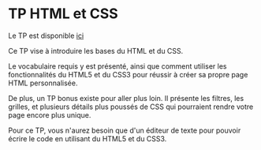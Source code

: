 # TP HTML et CSS

Le TP est disponible
[ici](https://github.com/prologin/gcc-resources/blob/gh-pages/04_web.pdf)

Ce TP vise à introduire les bases du HTML et du CSS.

Le vocabulaire requis y est présenté, ainsi que comment utiliser les
fonctionnalités du HTML5 et du CSS3 pour réussir à créer sa propre page HTML
personnalisée.

De plus, un TP bonus existe pour aller plus loin. Il présente les filtres, les
grilles, et plusieurs détails plus poussés de CSS qui pourraient rendre votre
page encore plus unique.

Pour ce TP, vous n'aurez besoin que d'un éditeur de texte pour pouvoir écrire le
code en utilisant du HTML5 et du CSS3.
